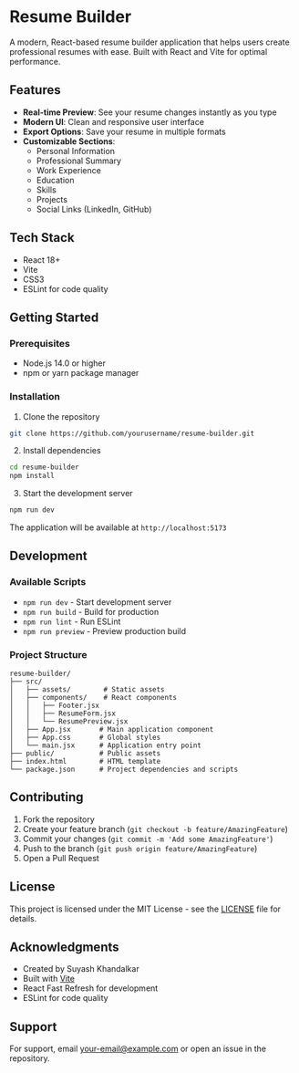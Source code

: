 # Resume Builder

A modern, React-based resume builder application that helps users create professional resumes with ease. Built with React and Vite for optimal performance.

## Features

- **Real-time Preview**: See your resume changes instantly as you type
- **Modern UI**: Clean and responsive user interface
- **Export Options**: Save your resume in multiple formats
- **Customizable Sections**:
  - Personal Information
  - Professional Summary
  - Work Experience
  - Education
  - Skills
  - Projects
  - Social Links (LinkedIn, GitHub)

## Tech Stack

- React 18+
- Vite
- CSS3
- ESLint for code quality

## Getting Started

### Prerequisites

- Node.js 14.0 or higher
- npm or yarn package manager

### Installation

1. Clone the repository

```bash
git clone https://github.com/yourusername/resume-builder.git
```

2. Install dependencies

```bash
cd resume-builder
npm install
```

3. Start the development server

```bash
npm run dev
```

The application will be available at `http://localhost:5173`

## Development

### Available Scripts

- `npm run dev` - Start development server
- `npm run build` - Build for production
- `npm run lint` - Run ESLint
- `npm run preview` - Preview production build

### Project Structure

```
resume-builder/
├── src/
│   ├── assets/        # Static assets
│   ├── components/    # React components
│   │   ├── Footer.jsx
│   │   ├── ResumeForm.jsx
│   │   └── ResumePreview.jsx
│   ├── App.jsx       # Main application component
│   ├── App.css       # Global styles
│   └── main.jsx      # Application entry point
├── public/           # Public assets
├── index.html        # HTML template
└── package.json      # Project dependencies and scripts
```

## Contributing

1. Fork the repository
2. Create your feature branch (`git checkout -b feature/AmazingFeature`)
3. Commit your changes (`git commit -m 'Add some AmazingFeature'`)
4. Push to the branch (`git push origin feature/AmazingFeature`)
5. Open a Pull Request

## License

This project is licensed under the MIT License - see the [LICENSE](LICENSE) file for details.

## Acknowledgments

- Created by Suyash Khandalkar
- Built with [Vite](https://vitejs.dev/)
- React Fast Refresh for development
- ESLint for code quality

## Support

For support, email your-email@example.com or open an issue in the repository.
